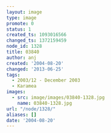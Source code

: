 ```yaml
---
layout: image
type: image
promote: 0
status: 1
created_ts: 1093016566
changed_ts: 1372159459
node_id: 1328
title: 03840
author: anj
created: '2004-08-20'
changed: '2013-06-25'
tags:
  - 2003/12 - December 2003
  - Karamea
images:
  - src: image/images/03840-1328.jpg
    name: 03840-1328.jpg
url: "/node/1328/"
aliases: []
date: '2004-08-20'
---
```



